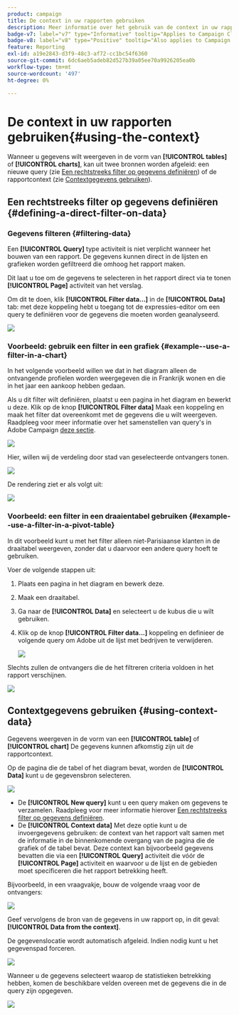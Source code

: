 ```yaml
---
product: campaign
title: De context in uw rapporten gebruiken
description: Meer informatie over het gebruik van de context in uw rapporten
badge-v7: label="v7" type="Informative" tooltip="Applies to Campaign Classic v7"
badge-v8: label="v8" type="Positive" tooltip="Also applies to Campaign v8"
feature: Reporting
exl-id: a19e2843-d3f9-48c3-af72-cc1bc54f6360
source-git-commit: 6dc6aeb5adeb82d527b39a05ee70a9926205ea0b
workflow-type: tm+mt
source-wordcount: '497'
ht-degree: 0%

---
```


# De context in uw rapporten gebruiken{#using-the-context}



Wanneer u gegevens wilt weergeven in de vorm van **[!UICONTROL tables]** of **[!UICONTROL charts]**, kan uit twee bronnen worden afgeleid: een nieuwe query (zie [Een rechtstreeks filter op gegevens definiëren](#defining-a-direct-filter-on-data)) of de rapportcontext (zie [Contextgegevens gebruiken](#using-context-data)).

## Een rechtstreeks filter op gegevens definiëren {#defining-a-direct-filter-on-data}

### Gegevens filteren {#filtering-data}

Een **[!UICONTROL Query]** type activiteit is niet verplicht wanneer het bouwen van een rapport. De gegevens kunnen direct in de lijsten en grafieken worden gefiltreerd die omhoog het rapport maken.

Dit laat u toe om de gegevens te selecteren in het rapport direct via te tonen **[!UICONTROL Page]** activiteit van het verslag.

Om dit te doen, klik **[!UICONTROL Filter data...]** in de **[!UICONTROL Data]** tab: met deze koppeling hebt u toegang tot de expressies-editor om een query te definiëren voor de gegevens die moeten worden geanalyseerd.

![](assets/reporting_filter_data_from_page.png)

### Voorbeeld: gebruik een filter in een grafiek {#example--use-a-filter-in-a-chart}

In het volgende voorbeeld willen we dat in het diagram alleen de ontvangende profielen worden weergegeven die in Frankrijk wonen en die in het jaar een aankoop hebben gedaan.

Als u dit filter wilt definiëren, plaatst u een pagina in het diagram en bewerkt u deze. Klik op de knop **[!UICONTROL Filter data]** Maak een koppeling en maak het filter dat overeenkomt met de gegevens die u wilt weergeven. Raadpleeg voor meer informatie over het samenstellen van query&#39;s in Adobe Campaign [deze sectie](../../platform/using/about-queries-in-campaign.md).

![](assets/s_ncs_advuser_report_wizard_029.png)

Hier, willen wij de verdeling door stad van geselecteerde ontvangers tonen.

![](assets/reporting_graph_with_2vars.png)

De rendering ziet er als volgt uit:

![](assets/reporting_graph_with_2vars_preview.png)

### Voorbeeld: een filter in een draaientabel gebruiken {#example--use-a-filter-in-a-pivot-table}

In dit voorbeeld kunt u met het filter alleen niet-Parisiaanse klanten in de draaitabel weergeven, zonder dat u daarvoor een andere query hoeft te gebruiken.

Voer de volgende stappen uit:

1. Plaats een pagina in het diagram en bewerk deze.
1. Maak een draaitabel.
1. Ga naar de **[!UICONTROL Data]** en selecteert u de kubus die u wilt gebruiken.
1. Klik op de knop **[!UICONTROL Filter data...]** koppeling en definieer de volgende query om Adobe uit de lijst met bedrijven te verwijderen.

   ![](assets/s_ncs_advuser_report_display_03.png)

Slechts zullen de ontvangers die de het filtreren criteria voldoen in het rapport verschijnen.

![](assets/s_ncs_advuser_report_display_04.png)

## Contextgegevens gebruiken {#using-context-data}

Gegevens weergeven in de vorm van een **[!UICONTROL table]** of **[!UICONTROL chart]** De gegevens kunnen afkomstig zijn uit de rapportcontext.

Op de pagina die de tabel of het diagram bevat, worden de **[!UICONTROL Data]** kunt u de gegevensbron selecteren.

![](assets/s_ncs_advuser_report_datasource_3.png)

* De **[!UICONTROL New query]** kunt u een query maken om gegevens te verzamelen. Raadpleeg voor meer informatie hierover [Een rechtstreeks filter op gegevens definiëren](#defining-a-direct-filter-on-data).
* De **[!UICONTROL Context data]** Met deze optie kunt u de invoergegevens gebruiken: de context van het rapport valt samen met de informatie in de binnenkomende overgang van de pagina die de grafiek of de tabel bevat. Deze context kan bijvoorbeeld gegevens bevatten die via een **[!UICONTROL Query]** activiteit die vóór de **[!UICONTROL Page]** activiteit en waarvoor u de lijst en de gebieden moet specificeren die het rapport betrekking heeft.

Bijvoorbeeld, in een vraagvakje, bouw de volgende vraag voor de ontvangers:

![](assets/s_ncs_advuser_report_datasource_2.png)

Geef vervolgens de bron van de gegevens in uw rapport op, in dit geval: **[!UICONTROL Data from the context]**.

De gegevenslocatie wordt automatisch afgeleid. Indien nodig kunt u het gegevenspad forceren.

![](assets/s_ncs_advuser_report_datasource_4.png)

Wanneer u de gegevens selecteert waarop de statistieken betrekking hebben, komen de beschikbare velden overeen met de gegevens die in de query zijn opgegeven.

![](assets/s_ncs_advuser_report_datasource_1.png)
